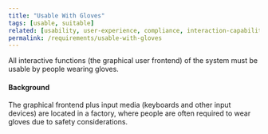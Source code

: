```yaml
---
title: "Usable With Gloves"
tags: [usable, suitable]
related: [usability, user-experience, compliance, interaction-capability]
permalink: /requirements/usable-with-gloves
---
```


<div class="quality-requirement" markdown="1">

All interactive functions (the graphical user frontend) of the system must be usable by people wearing gloves.

#### Background

The graphical frontend plus input media (keyboards and other input devices) are located in a factory, where people are often required to wear gloves due to safety considerations.

</div><br>




